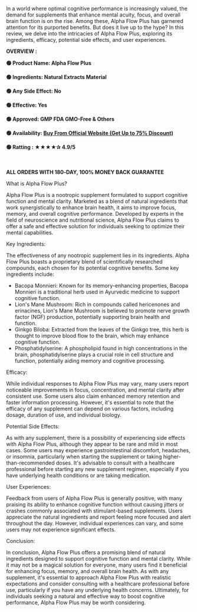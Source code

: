 <span style="font-weight: 400;">In a world where optimal cognitive performance is increasingly valued, the demand for supplements that enhance mental acuity, focus, and overall brain function is on the rise. Among these, Alpha Flow Plus has garnered attention for its purported benefits. But does it live up to the hype? In this review, we delve into the intricacies of Alpha Flow Plus, exploring its ingredients, efficacy, potential side effects, and user experiences.</span>

<b>OVERVIEW :</b>

<b>🟢 Product Name: </b><b>Alpha Flow Plus</b>

<b>🟢 Ingredients: Natural Extracts Material</b>

<b>🟢 Any Side Effect: No</b>

<b>🟢 Effective: Yes</b>

<b>🟢 Approved: GMP FDA GMO-Free &amp; Others</b>

<b>🟢 Availability: </b><a href="https://t.ly/TcwRG"><b>Buy From Official Website (Get Up to 75% Discount)</b></a>

<b>🟢 Ratting : ★★★★✰ 4.9/5</b>

<b> </b>

<b>ALL ORDERS WITH 180‑DAY, 100% MONEY BACK GUARANTEE</b>

<span style="font-weight: 400;">What is Alpha Flow Plus?</span>

<span style="font-weight: 400;">Alpha Flow Plus is a nootropic supplement formulated to support cognitive function and mental clarity. Marketed as a blend of natural ingredients that work synergistically to enhance brain health, it aims to improve focus, memory, and overall cognitive performance. Developed by experts in the field of neuroscience and nutritional science, Alpha Flow Plus claims to offer a safe and effective solution for individuals seeking to optimize their mental capabilities.</span>

<span style="font-weight: 400;">Key Ingredients:</span>

<span style="font-weight: 400;">The effectiveness of any nootropic supplement lies in its ingredients. Alpha Flow Plus boasts a proprietary blend of scientifically researched compounds, each chosen for its potential cognitive benefits. Some key ingredients include:</span>
<ul>
 	<li style="font-weight: 400;" aria-level="1"><span style="font-weight: 400;">Bacopa Monnieri: Known for its memory-enhancing properties, Bacopa Monnieri is a traditional herb used in Ayurvedic medicine to support cognitive function.</span></li>
 	<li style="font-weight: 400;" aria-level="1"><span style="font-weight: 400;">Lion's Mane Mushroom: Rich in compounds called hericenones and erinacines, Lion's Mane Mushroom is believed to promote nerve growth factor (NGF) production, potentially supporting brain health and function.</span></li>
 	<li style="font-weight: 400;" aria-level="1"><span style="font-weight: 400;">Ginkgo Biloba: Extracted from the leaves of the Ginkgo tree, this herb is thought to improve blood flow to the brain, which may enhance cognitive function.</span></li>
 	<li style="font-weight: 400;" aria-level="1"><span style="font-weight: 400;">Phosphatidylserine: A phospholipid found in high concentrations in the brain, phosphatidylserine plays a crucial role in cell structure and function, potentially aiding memory and cognitive processing.</span></li>
</ul>
<span style="font-weight: 400;">Efficacy:</span>

<span style="font-weight: 400;">While individual responses to Alpha Flow Plus may vary, many users report noticeable improvements in focus, concentration, and mental clarity after consistent use. Some users also claim enhanced memory retention and faster information processing. However, it's essential to note that the efficacy of any supplement can depend on various factors, including dosage, duration of use, and individual biology.</span>

<span style="font-weight: 400;">Potential Side Effects:</span>

<span style="font-weight: 400;">As with any supplement, there is a possibility of experiencing side effects with Alpha Flow Plus, although they appear to be rare and mild in most cases. Some users may experience gastrointestinal discomfort, headaches, or insomnia, particularly when starting the supplement or taking higher-than-recommended doses. It's advisable to consult with a healthcare professional before starting any new supplement regimen, especially if you have underlying health conditions or are taking medication.</span>

<span style="font-weight: 400;">User Experiences:</span>

<span style="font-weight: 400;">Feedback from users of Alpha Flow Plus is generally positive, with many praising its ability to enhance cognitive function without causing jitters or crashes commonly associated with stimulant-based supplements. Users appreciate the natural ingredients and report feeling more focused and alert throughout the day. However, individual experiences can vary, and some users may not experience significant effects.</span>

<span style="font-weight: 400;">Conclusion:</span>

<span style="font-weight: 400;">In conclusion, Alpha Flow Plus offers a promising blend of natural ingredients designed to support cognitive function and mental clarity. While it may not be a magical solution for everyone, many users find it beneficial for enhancing focus, memory, and overall brain health. As with any supplement, it's essential to approach Alpha Flow Plus with realistic expectations and consider consulting with a healthcare professional before use, particularly if you have any underlying health concerns. Ultimately, for individuals seeking a natural and effective way to boost cognitive performance, Alpha Flow Plus may be worth considering.</span>
